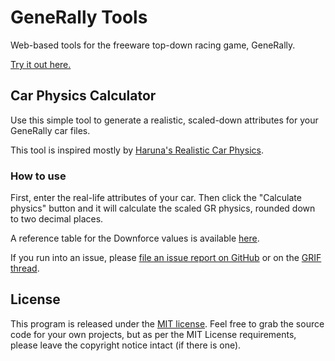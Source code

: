 # GeneRally Tools

Web-based tools for the freeware top-down racing game, GeneRally.

[Try it out here.](http://resir014.github.io/generally-tools/)

## Car Physics Calculator

Use this simple tool to generate a realistic, scaled-down attributes for your GeneRally car files.

This tool is inspired mostly by [Haruna's Realistic Car Physics](http://forum.generally-racers.com/viewtopic.php?f=9&t=302).

### How to use

First, enter the real-life attributes of your car. Then click the "Calculate physics" button and it will calculate the scaled GR physics, rounded down to two decimal places.

A reference table for the Downforce values is available [here](http://resir014.github.io/generally-tools/downforce-reference/).

If you run into an issue, please [file an issue report on GitHub](https://github.com/resir014/generally-tools/issues) or on the [GRIF thread](http://forum.generally-racers.com/viewtopic.php?f=8&t=4082).

## License

This program is released under the [MIT license](https://github.com/resir014/generally-tools/blob/gh-pages/LICENSE). Feel free to grab the source code for your own projects, but as per the MIT License requirements, please leave the copyright notice intact (if there is one).
